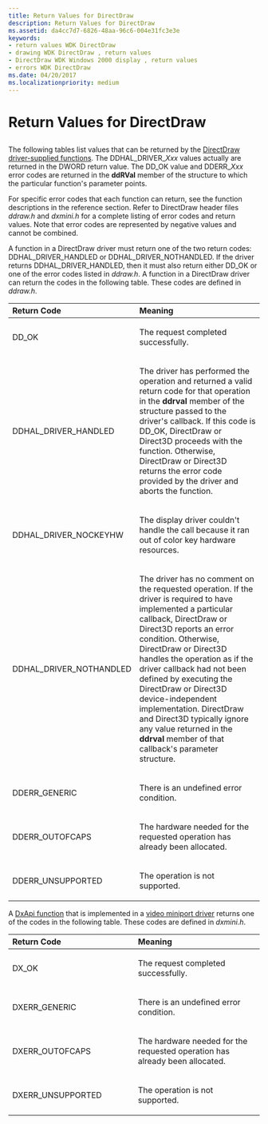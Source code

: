 ```yaml
---
title: Return Values for DirectDraw
description: Return Values for DirectDraw
ms.assetid: da4cc7d7-6826-48aa-96c6-004e31fc3e3e
keywords:
- return values WDK DirectDraw
- drawing WDK DirectDraw , return values
- DirectDraw WDK Windows 2000 display , return values
- errors WDK DirectDraw
ms.date: 04/20/2017
ms.localizationpriority: medium
---
```


# Return Values for DirectDraw


## <span id="ddk_return_values_for_directdraw_gg"></span><span id="DDK_RETURN_VALUES_FOR_DIRECTDRAW_GG"></span>


The following tables list values that can be returned by the [DirectDraw driver-supplied functions](https://docs.microsoft.com/windows-hardware/drivers/ddi/content/index). The DDHAL\_DRIVER\_*Xxx* values actually are returned in the DWORD return value. The DD\_OK value and DDERR\_*Xxx* error codes are returned in the **ddRVal** member of the structure to which the particular function's parameter points.

For specific error codes that each function can return, see the function descriptions in the reference section. Refer to DirectDraw header files *ddraw.h* and *dxmini.h* for a complete listing of error codes and return values. Note that error codes are represented by negative values and cannot be combined.

A function in a DirectDraw driver must return one of the two return codes: DDHAL\_DRIVER\_HANDLED or DDHAL\_DRIVER\_NOTHANDLED. If the driver returns DDHAL\_DRIVER\_HANDLED, then it must also return either DD\_OK or one of the error codes listed in *ddraw.h*. A function in a DirectDraw driver can return the codes in the following table. These codes are defined in *ddraw.h*.

<table>
<colgroup>
<col width="50%" />
<col width="50%" />
</colgroup>
<thead>
<tr class="header">
<th align="left">Return Code</th>
<th align="left">Meaning</th>
</tr>
</thead>
<tbody>
<tr class="odd">
<td align="left"><p>DD_OK</p></td>
<td align="left"><p>The request completed successfully.</p></td>
</tr>
<tr class="even">
<td align="left"><p>DDHAL_DRIVER_HANDLED</p></td>
<td align="left"><p>The driver has performed the operation and returned a valid return code for that operation in the <strong>ddrval</strong> member of the structure passed to the driver's callback. If this code is DD_OK, DirectDraw or Direct3D proceeds with the function. Otherwise, DirectDraw or Direct3D returns the error code provided by the driver and aborts the function.</p></td>
</tr>
<tr class="odd">
<td align="left"><p>DDHAL_DRIVER_NOCKEYHW</p></td>
<td align="left"><p>The display driver couldn't handle the call because it ran out of color key hardware resources.</p></td>
</tr>
<tr class="even">
<td align="left"><p>DDHAL_DRIVER_NOTHANDLED</p></td>
<td align="left"><p>The driver has no comment on the requested operation. If the driver is required to have implemented a particular callback, DirectDraw or Direct3D reports an error condition. Otherwise, DirectDraw or Direct3D handles the operation as if the driver callback had not been defined by executing the DirectDraw or Direct3D device-independent implementation. DirectDraw and Direct3D typically ignore any value returned in the <strong>ddrval</strong> member of that callback's parameter structure.</p></td>
</tr>
<tr class="odd">
<td align="left"><p>DDERR_GENERIC</p></td>
<td align="left"><p>There is an undefined error condition.</p></td>
</tr>
<tr class="even">
<td align="left"><p>DDERR_OUTOFCAPS</p></td>
<td align="left"><p>The hardware needed for the requested operation has already been allocated.</p></td>
</tr>
<tr class="odd">
<td align="left"><p>DDERR_UNSUPPORTED</p></td>
<td align="left"><p>The operation is not supported.</p></td>
</tr>
</tbody>
</table>

 

A [DxApi function](https://docs.microsoft.com/windows-hardware/drivers/ddi/content/index) that is implemented in a [video miniport driver](video-miniport-drivers-in-the-windows-2000-display-driver-model.md) returns one of the codes in the following table. These codes are defined in *dxmini.h*.

<table>
<colgroup>
<col width="50%" />
<col width="50%" />
</colgroup>
<thead>
<tr class="header">
<th align="left">Return Code</th>
<th align="left">Meaning</th>
</tr>
</thead>
<tbody>
<tr class="odd">
<td align="left"><p>DX_OK</p></td>
<td align="left"><p>The request completed successfully.</p></td>
</tr>
<tr class="even">
<td align="left"><p>DXERR_GENERIC</p></td>
<td align="left"><p>There is an undefined error condition.</p></td>
</tr>
<tr class="odd">
<td align="left"><p>DXERR_OUTOFCAPS</p></td>
<td align="left"><p>The hardware needed for the requested operation has already been allocated.</p></td>
</tr>
<tr class="even">
<td align="left"><p>DXERR_UNSUPPORTED</p></td>
<td align="left"><p>The operation is not supported.</p></td>
</tr>
</tbody>
</table>

 

 

 





